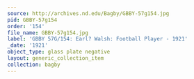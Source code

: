 ```yaml
---
source: http://archives.nd.edu/Bagby/GBBY-57g154.jpg
pid: GBBY-57g154
order: '154'
file_name: GBBY-57g154.jpg
label: 'GBBY 57G/154: Earl? Walsh: Football Player - 1921'
_date: '1921'
object_type: glass plate negative
layout: generic_collection_item
collection: bagby
---
```

